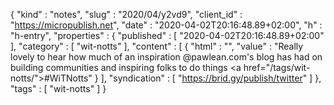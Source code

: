 {
  "kind" : "notes",
  "slug" : "2020/04/y2vd9",
  "client_id" : "https://micropublish.net",
  "date" : "2020-04-02T20:16:48.89+02:00",
  "h" : "h-entry",
  "properties" : {
    "published" : [ "2020-04-02T20:16:48.89+02:00" ],
    "category" : [ "wit-notts" ],
    "content" : [ {
      "html" : "",
      "value" : "Really lovely to hear how much of an inspiration @pawlean.com's blog has had on building communities and inspiring folks to do things <a href=\"/tags/wit-notts/\">#WiTNotts</a>"
    } ],
    "syndication" : [ "https://brid.gy/publish/twitter" ]
  },
  "tags" : [ "wit-notts" ]
}
